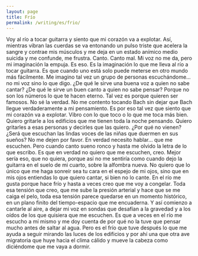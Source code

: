 ```yaml
---
layout: page
title: Frío
permalink: /writing/es/frio/
---
```


Voy al río a tocar guitarra y siento que mi corazón va a explotar. Así,
mientras vibran las cuerdas se va entonando un pulso triste que acelera la
sangre y contrae mis músculos y me deja en un estado anímico medio suicida y
me confunde, me frustra. Canto. Canto mal. Mi voz no me da, pero mi
imaginación la empuja. Es eso. Es la imaginación lo que me lleva al río a
tocar guitarra. Es que cuando uno está solo puede meterse en otro mundo más
fácilmente. Me imagino tal vez un grupo de personas escuchándome... no mi voz
sino lo que digo. ¿De qué le sirve una buena voz a quien no sabe cantar? ¿De
qué le sirve un buen canto a quien no sabe pensar? Porque no son los números
lo que te hacen eterno. Tal vez es porque quieren ser famosos. No sé la
verdad. No me contento tocando Bach sin dejar que Bach llegue verdaderamente a
mi pensamiento. Es por eso tal vez que siento que mi corazón va a explotar.
Vibro con lo que toco o lo que me toca más bien. Quiero gritarle a los
edificios que me tienen toda la noche pensando. Quiero gritarles a esas
personas y decirles que las quiero. ¿Por qué no vienen? ¿Será que escuchan las
lindas voces de las niñas que duermen en sus sueños? No me dejen por favor. En
verdad necesito hablar... que me escuchen. Pero cuando canto sueno ronco y
hasta me olvido la letra de lo que escribo. Es que en verdad no quiero que me
escuchen, creo. Mejor sería eso, que no quiera, porque así no me sentiría como
cuando dejo la guitarra en el suelo de mi cuarto, sobre la alfombra nueva. No
quiero que lo único que me haga sonreír sea tu cara en el espejo de mi ojos,
sino que en mis ojos entiendas lo que quiero cantar, si bien no lo cante. En
el río me gusta porque hace frío y hasta a veces creo que me voy a congelar.
Toda esa tensión que creo, que me sube la presión arterial y hace que se me
caiga el pelo, toda esa tensión parece quedarse en un momento histórico, en un
plano finito del tiempo-espacio que me encuaderna. Y así comienzo a cantarle
al aire, a dejar mi voz en sondas que desafían a la gravedad y a los oídos de
los que quisiera que me escuchen. Es que a veces en el río me escucho a mí
mismo y me doy cuenta de por qué no la tuve que pensar mucho antes de saltar
al agua. Pero es el frío que tuve después lo que me ayuda a seguir mirando las
luces de los edificios y por ahí una que otra ave migratoria que huye hacia el
clima cálido y mueve la cabeza como diciéndome que me vaya a dormir.
